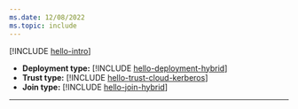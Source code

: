 ```yaml
---
ms.date: 12/08/2022
ms.topic: include
---
```


[!INCLUDE [hello-intro](hello-intro.md)]
- **Deployment type:** [!INCLUDE [hello-deployment-hybrid](hello-deployment-hybrid.md)]
- **Trust type:** [!INCLUDE [hello-trust-cloud-kerberos](hello-trust-cloud-kerberos.md)]
- **Join type:** [!INCLUDE [hello-join-hybrid](hello-join-hybrid.md)]
---